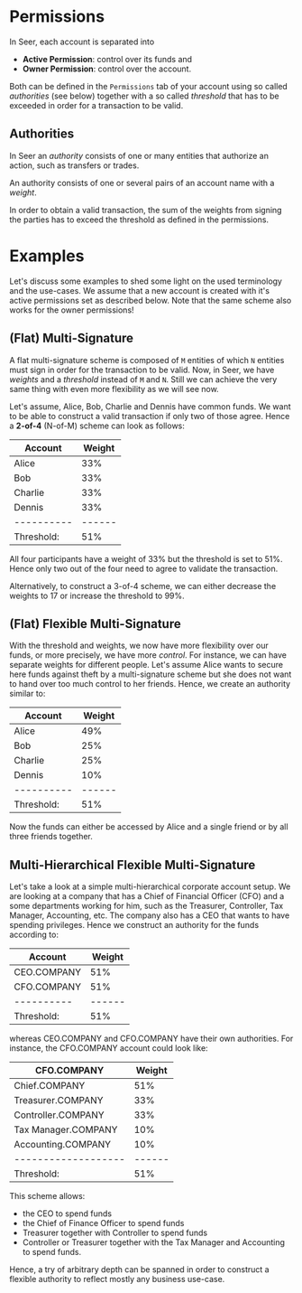 # Permissions

In Seer, each account is separated into

* **Active Permission**: control over its funds and
* **Owner Permission**: control over the account.

Both can be defined in the `Permissions` tab of your account using so called
*authorities* (see below) together with a so called *threshold* that has to be
exceeded in order for a transaction to be valid.

## Authorities

In Seer an *authority* consists of one or many entities that authorize an
action, such as transfers or trades.

An authority consists of one or several pairs of an account name with a
*weight*.

In order to obtain a valid transaction, the sum of the weights from signing
the parties has to exceed the threshold as defined in the permissions.

# Examples

Let's discuss some examples to shed some light on the used terminology and the
use-cases. We assume that a new account is created with it's active permissions
set as described below. Note that the same scheme also works for the owner
permissions!

## (Flat) Multi-Signature

A flat multi-signature scheme is composed of `M` entities of which `N` entities
must sign in order for the transaction to be valid. Now, in Seer, we have
*weights* and a *threshold* instead of `M` and `N`. Still we can achieve the
very same thing with even more flexibility as we will see now.

Let's assume, Alice, Bob, Charlie and Dennis have common funds. We want to be
able to construct a valid transaction if only two of those agree. Hence a
**2-of-4** (N-of-M) scheme can look as follows:

| Account    | Weight | 
| ---------- | ------ | 
| Alice      | 33%    | 
| Bob        | 33%    | 
| Charlie    | 33%    | 
| Dennis     | 33%    | 
| ---------- | ------ | 
| Threshold: | 51%    | 

All four participants have a weight of 33% but the threshold is set to 51%.
Hence only two out of the four need to agree to validate the transaction.

Alternatively, to construct a 3-of-4 scheme, we can either decrease the weights
to 17 or increase the threshold to 99%.

## (Flat) Flexible Multi-Signature

With the threshold and weights, we now have more flexibility over our funds, or
more precisely, we have more *control*. For instance, we can have separate
weights for different people. Let's assume Alice wants to secure here funds
against theft by a multi-signature scheme but she does not want to hand over too
much control to her friends. Hence, we create an authority similar to:

| Account    | Weight | 
| ---------- | ------ | 
| Alice      | 49%    |
| Bob        | 25%    |
| Charlie    | 25%    |
| Dennis     | 10%    |
| ---------- | ------ | 
| Threshold: | 51%    |

Now the funds can either be accessed by Alice and a single friend or by all
three friends together.

## Multi-Hierarchical Flexible Multi-Signature

Let's take a look at a simple multi-hierarchical corporate account setup.  We
are looking at a company that has a Chief of Financial Officer (CFO) and a some
departments working for him, such as the Treasurer, Controller, Tax Manager,
Accounting, etc. The company also has a CEO that wants to have spending
privileges. Hence we construct an authority for the funds according to:

| Account    | Weight | 
| ---------- | ------ | 
| CEO.COMPANY| 51%    |
| CFO.COMPANY| 51%    |
| ---------- | ------ | 
| Threshold: | 51%    |

whereas CEO.COMPANY and CFO.COMPANY have their own authorities. For instance,
the CFO.COMPANY account could look like:

| CFO.COMPANY         | Weight |
| ------------------- | ------ |
| Chief.COMPANY       | 51%    |
| Treasurer.COMPANY   | 33%    |
| Controller.COMPANY  | 33%    |
| Tax Manager.COMPANY | 10%    |
| Accounting.COMPANY  | 10%    |
| ------------------- | ------ |
| Threshold:          | 51%    |

This scheme allows:

* the CEO to spend funds
* the Chief of Finance Officer to spend funds
* Treasurer together with Controller to spend funds
* Controller or Treasurer together with the Tax Manager and Accounting to
  spend funds.

Hence, a try of arbitrary depth can be spanned in order to construct a flexible
authority to reflect mostly any business use-case.
